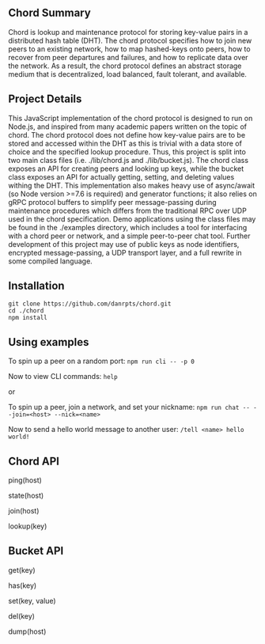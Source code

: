 ## Chord Summary
Chord is lookup and maintenance protocol for storing key-value pairs in a distributed hash table (DHT). The chord protocol specifies how to join new peers to an existing network, how to map hashed-keys onto peers, how to recover from peer departures and failures, and how to replicate data over the network. As a result, the chord protocol defines an abstract storage medium that is decentralized, load balanced, fault tolerant, and available.

## Project Details
This JavaScript implementation of the chord protocol is designed to run on Node.js, and inspired from many academic papers written on the topic of chord. The chord protocol does not define how key-value pairs are to be stored and accessed within the DHT as this is trivial with a data store of choice and the specified lookup procedure. Thus, this project is split into two main class files (i.e. ./lib/chord.js and ./lib/bucket.js). The chord class exposes an API for creating peers and looking up keys, while the bucket class exposes an API for actually getting, setting, and deleting values withing the DHT. This implementation also makes heavy use of async/await (so Node version >=7.6 is required) and generator functions; it also relies on gRPC protocol buffers to simplify peer message-passing during maintenance procedures which differs from the traditional RPC over UDP used in the chord specification. Demo applications using the class files may be found in the ./examples directory, which includes a tool for interfacing with a chord peer or network, and a simple peer-to-peer chat tool. Further development of this project may use of public keys as node identifiers, encrypted message-passing, a UDP transport layer, and a full rewrite in some compiled language.

## Installation
```
git clone https://github.com/danrpts/chord.git
cd ./chord
npm install
```

## Using examples
To spin up a peer on a random port: `npm run cli -- -p 0`

Now to view CLI commands: `help`

or

To spin up a peer, join a network, and set your nickname: `npm run chat -- --join=<host> --nick=<name>`

Now to send a hello world message to another user: `/tell <name> hello world!`

## Chord API

ping(host)

state(host)

join(host)

lookup(key)

## Bucket API

get(key)

has(key)

set(key, value)

del(key)

dump(host)
